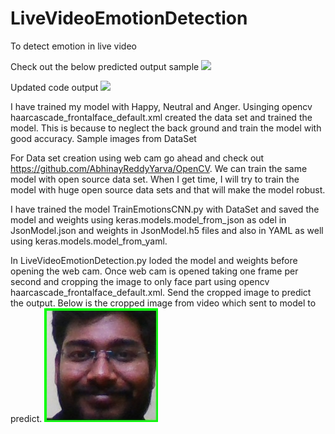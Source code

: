# LiveVideoEmotionDetection
To detect emotion in live video

Check out the below predicted output sample
![](SampleOutput/OutputGif.gif)

Updated code output
![](OutputGif.gif)

I have trained my model with Happy, Neutral and Anger. Usinging opencv haarcascade_frontalface_default.xml created the data set and trained the model. This is because to neglect the back ground and train the model with good accuracy. 
Sample images from DataSet

For Data set creation using web cam go ahead and check out https://github.com/AbhinayReddyYarva/OpenCV. We can train the same model with open source data set. When I get time, I will try to train the model with huge open source data sets and that will make the model robust.

I have trained the model TrainEmotionsCNN.py with DataSet and saved the model and weights using keras.models.model_from_json as odel in JsonModel.json and weights in JsonModel.h5 files and also in YAML as well using keras.models.model_from_yaml. 

In LiveVideoEmotionDetection.py loded the model and weights before opening the web cam. Once web cam is opened taking one frame per second and cropping the image to only face part using opencv haarcascade_frontalface_default.xml. Send the cropped image to predict the output. Below is the cropped image from video which sent to model to predict.
![](Abi.jpg)
